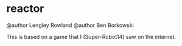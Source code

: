 # reactor
@author Lengley Rowland
@author Ben Borkowski

This is based on a game that I (Super-Robot14) saw on the internet.
